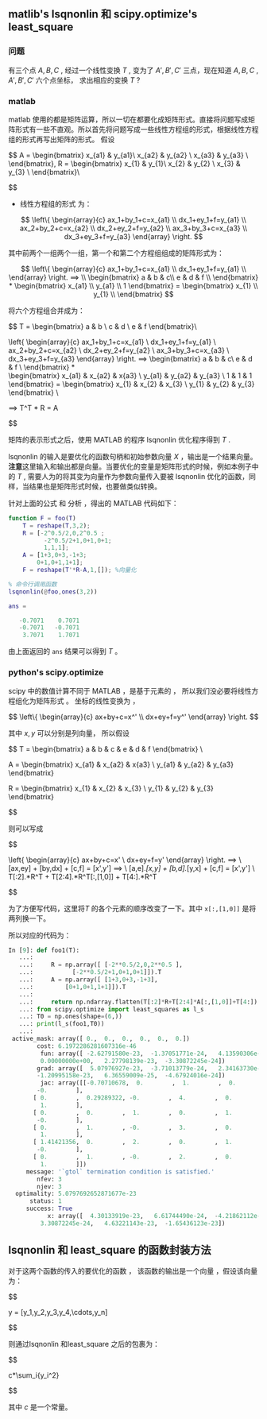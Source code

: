 ## matlib's lsqnonlin 和 scipy.optimize's least_square

### 问题

有三个点 $A,B,C$ , 经过一个线性变换 $T$ , 变为了 $A',B',C'$ 三点，现在知道 $A,B,C$ , $A',B',C'$ 六个点坐标， 求出相应的变换 $T$ ?

###  matlab

matlab 使用的都是矩阵运算，所以一切在都要化成矩阵形式。直接将问题写成矩阵形式有一些不直观。所以首先将问题写成一些线性方程组的形式，根据线性方程组的形式再写出矩阵的形式。
假设 

$$
A = 
    \begin{bmatrix}
    x_{a1} & y_{a1}\\
     x_{a2} & y_{a2} \\
    x_{a3} & y_{a3} \\
    \end{bmatrix},
R =     \begin{bmatrix}
    x_{1} & y_{1}\\
     x_{2} & y_{2} \\
    x_{3} & y_{3} \\
    \end{bmatrix}\\

$$

- 线性方程组的形式 为：


$$
\left\{ 
\begin{array}{c}
ax_1+by_1+c=x_{a1} \\ 
dx_1+ey_1+f=y_{a1} \\
ax_2+by_2+c=x_{a2} \\ 
dx_2+ey_2+f=y_{a2} \\
ax_3+by_3+c=x_{a3} \\ 
dx_3+ey_3+f=y_{a3} 
\end{array}
\right. 
$$

其中前两个一组两个一组，第一个和第二个方程组组成的矩阵形式为：

$$
\left\{ 
\begin{array}{c}
ax_1+by_1+c=x_{a1} \\ 
dx_1+ey_1+f=y_{a1} \\
\end{array}
\right.    ==> \\
\begin{bmatrix}
    a & b & c\\
    e & d & f \\
    \end{bmatrix}
*    
\begin{bmatrix}
    x_{a1} \\
    y_{a1} \\
    1
    \end{bmatrix} = 
\begin{bmatrix}
    x_{1} \\
    y_{1} \\
    \end{bmatrix}
$$

将六个方程组合并成为：

$$
T =     \begin{bmatrix}
    a & b  \\
    c & d   \\
     e  & f 
    \end{bmatrix}\\

\left\{ 
\begin{array}{c}
ax_1+by_1+c=x_{a1} \\ 
dx_1+ey_1+f=y_{a1} \\
ax_2+by_2+c=x_{a2} \\ 
dx_2+ey_2+f=y_{a2} \\
ax_3+by_3+c=x_{a3} \\ 
dx_3+ey_3+f=y_{a3} 
\end{array}
\right.  ==>
\begin{bmatrix}
    a & b & c\\
    e & d & f \\
    \end{bmatrix}
*    
\begin{bmatrix}
    x_{a1} & x_{a2} & x{a3} \\
    y_{a1} & y_{a2} & y_{a3} \\
    1 & 1 & 1
    \end{bmatrix} = 
\begin{bmatrix}
    x_{1} & x_{2} & x_{3} \\
    y_{1} & y_{2} & y_{3}
    \end{bmatrix}  \\

==>  T^T * R = A

$$

矩阵的表示形式之后，使用 MATLAB 的程序 lsqnonlin 优化程序得到 $T$ .

lsqnonlin 的输入是要优化的函数句柄和初始参数向量 $X$ ，输出是一个结果向量。**注意**这里输入和输出都是向量。当要优化的变量是矩阵形式的时候，例如本例子中的 $T$ , 需要人为的将其变为向量作为参数向量传入要被 lsqnonlin 优化的函数，同样，当结果也是矩阵形式时候，也要做类似转换。

针对上面的公式 和 分析 ，得出的 MATLAB 代码如下：

~~~matlab
function F = foo(T)
    T = reshape(T,3,2);
    R = [-2^0.5/2,0,2^0.5 ;
          -2^0.5/2+1,0+1,0+1;
          1,1,1];
    A = [1+3,0+3,-1+3;
        0+1,0+1,1+1];
    F = reshape(T'*R-A,1,[]); %向量化

% 命令行调用函数
lsqnonlin(@foo,ones(3,2))

ans =

   -0.7071    0.7071
   -0.7071   -0.7071
    3.7071    1.7071
~~~

由上面返回的 `ans` 结果可以得到 $T$ 。

### python's scipy.optimize

scipy 中的数值计算不同于 MATLAB ，是基于元素的 ， 所以我们没必要将线性方程组化为矩阵形式 。
坐标的线性变换为 ， 

$$
\left\{ 
\begin{array}{c}
ax+by+c=x^' \\ 
dx+ey+f=y^' 
\end{array}
\right.
$$

其中 $x,y$ 可以分别是列向量， 
所以假设

$$ 
T = \begin{bmatrix}
    a & b & c & e & d & f 
    \end{bmatrix} \\

A = 
\begin{bmatrix}
    x_{a1} & x_{a2} & x{a3} \\
    y_{a1} & y_{a2} & y_{a3}
\end{bmatrix}

R = 
\begin{bmatrix}
    x_{1} & x_{2} & x_{3} \\
    y_{1} & y_{2} & y_{3}
\end{bmatrix}  

$$

则可以写成

$$ 

\left\{ 
\begin{array}{c}
ax+by+c=x' \\ 
dx+ey+f=y' 
\end{array}
\right. ==> \\
[ax,ey] + [by,dx] + [c,f] = [x',y'] ==> \\
[a,e].*[x,y] + [b,d].*[y,x] + [c,f] = [x',y'] \\
T[:2].*R^T + T[2:4].*R^T[:,[1,0]] + T[4:].*R^T 

$$

为了方便写代码，这里将$T$ 的各个元素的顺序改变了一下。其中 `x[:,[1,0]]` 是将两列换一下。

所以对应的代码为：

~~~python
In [9]: def foo1(T):
   ...:
   ...:     R = np.array([ [-2**0.5/2,0,2**0.5 ],
   ...:           [-2**0.5/2+1,0+1,0+1]]).T
   ...:     A = np.array([ [1+3,0+3,-1+3],
   ...:         [0+1,0+1,1+1]]).T
   ...:
   ...:     return np.ndarray.flatten(T[:2]*R+T[2:4]*A[:,[1,0]]+T[4:])
   ...: from scipy.optimize import least_squares as l_s
   ...: T0 = np.ones(shape=(6,))
   ...: print(l_s(foo1,T0))
   ...:
 active_mask: array([ 0.,  0.,  0.,  0.,  0.,  0.])
        cost: 6.1972286281607316e-46
         fun: array([ -2.62791580e-23,  -1.37051771e-24,   4.13590306e-24,
         0.00000000e+00,   2.27798139e-23,  -3.30872245e-24])
        grad: array([  5.07976927e-23,  -3.71013779e-24,   2.34163730e-23,
        -1.20995158e-23,   6.36559009e-25,  -4.67924016e-24])
         jac: array([[-0.70710678,  0.        ,  1.        ,  0.        ,  1.        ,
        -0.        ],
       [ 0.        ,  0.29289322, -0.        ,  4.        ,  0.        ,
         1.        ],
       [ 0.        ,  0.        ,  1.        ,  0.        ,  1.        ,
        -0.        ],
       [ 0.        ,  1.        , -0.        ,  3.        ,  0.        ,
         1.        ],
       [ 1.41421356,  0.        ,  2.        ,  0.        ,  1.        ,
        -0.        ],
       [ 0.        ,  1.        , -0.        ,  2.        ,  0.        ,
         1.        ]])
     message: '`gtol` termination condition is satisfied.'
        nfev: 3
        njev: 3
  optimality: 5.0797692652871677e-23
      status: 1
     success: True
           x: array([  4.30133919e-23,   6.61744490e-24,  -4.21862112e-23,
         3.30872245e-24,   4.63221143e-23,  -1.65436123e-23])
~~~

## lsqnonlin 和 least_square 的函数封装方法

对于这两个函数的传入的要优化的函数 ， 该函数的输出是一个向量 ，假设该向量为：

$$

y = [y_1,y_2,y_3,y_4,\cdots,y_n]

$$

则通过lsqnonlin 和least_square 之后的包裹为：

$$

c*\sum_i{y_i^2}

$$

其中 $c$ 是一个常量。
